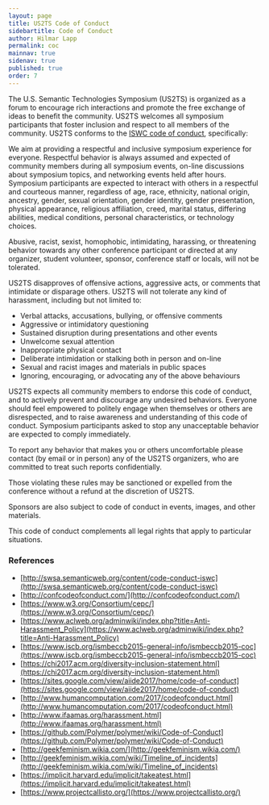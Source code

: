 ```yaml
---
layout: page
title: US2TS Code of Conduct
sidebartitle: Code of Conduct
author: Hilmar Lapp
permalink: coc
mainnav: true
sidenav: true
published: true
order: 7
---
```


The U.S. Semantic Technologies Symposium (US2TS) is organized as a forum to encourage rich interactions and promote the free exchange of ideas to benefit the community. US2TS welcomes all symposium participants that foster inclusion and respect to all members of the community. US2TS conforms to the [ISWC code of conduct](http://swsa.semanticweb.org/content/code-conduct-iswc), specifically:

We aim at providing a respectful and inclusive symposium experience for everyone. Respectful behavior is always assumed and expected of community members during all symposium events, on-line discussions about symposium topics, and networking events held after hours. Symposium participants are expected to interact with others in a respectful and courteous manner, regardless of age, race, ethnicity, national origin, ancestry, gender, sexual orientation, gender identity, gender presentation, physical appearance, religious affiliation, creed, marital status, differing abilities, medical conditions, personal characteristics, or technology choices.

Abusive, racist, sexist, homophobic, intimidating, harassing, or threatening behavior towards any other conference participant or directed at any organizer, student volunteer, sponsor, conference staff or locals, will not be tolerated.

US2TS disapproves of offensive actions, aggressive acts, or comments that intimidate or disparage others. US2TS will not tolerate any kind of harassment, including but not limited to:

- Verbal attacks, accusations, bullying, or offensive comments
- Aggressive or intimidatory questioning
- Sustained disruption during presentations and other events
- Unwelcome sexual attention
- Inappropriate physical contact
- Deliberate intimidation or stalking both in person and on-line
- Sexual and racist images and materials in public spaces
- Ignoring, encouraging, or advocating any of the above behaviours

US2TS expects all community members to endorse this code of conduct, and to actively prevent and discourage any undesired behaviors. Everyone should feel empowered to politely engage when themselves or others are disrespected, and to raise awareness and understanding of this code of conduct. Symposium participants asked to stop any unacceptable behavior are expected to comply immediately.

To report any behavior that makes you or others uncomfortable please contact (by email or in person) any of the US2TS organizers, who are committed to treat such reports confidentially.

Those violating these rules may be sanctioned or expelled from the conference without a refund at the discretion of US2TS.

Sponsors are also subject to code of conduct in events, images, and other materials.

This code of conduct complements all legal rights that apply to particular situations.

### References

- [http://swsa.semanticweb.org/content/code-conduct-iswc](http://swsa.semanticweb.org/content/code-conduct-iswc)
- [http://confcodeofconduct.com/](http://confcodeofconduct.com/)
- [https://www.w3.org/Consortium/cepc/](https://www.w3.org/Consortium/cepc/)
- [https://www.aclweb.org/adminwiki/index.php?title=Anti-Harassment_Policy](https://www.aclweb.org/adminwiki/index.php?title=Anti-Harassment_Policy)
- [https://www.iscb.org/ismbeccb2015-general-info/ismbeccb2015-coc](https://www.iscb.org/ismbeccb2015-general-info/ismbeccb2015-coc)
- [https://chi2017.acm.org/diversity-inclusion-statement.html](https://chi2017.acm.org/diversity-inclusion-statement.html)
- [https://sites.google.com/view/aiide2017/home/code-of-conduct](https://sites.google.com/view/aiide2017/home/code-of-conduct)
- [http://www.humancomputation.com/2017/codeofconduct.html](http://www.humancomputation.com/2017/codeofconduct.html)
- [http://www.ifaamas.org/harassment.html](http://www.ifaamas.org/harassment.html)
- [https://github.com/Polymer/polymer/wiki/Code-of-Conduct](https://github.com/Polymer/polymer/wiki/Code-of-Conduct)
- [http://geekfeminism.wikia.com/](http://geekfeminism.wikia.com/)
- [http://geekfeminism.wikia.com/wiki/Timeline_of_incidents](http://geekfeminism.wikia.com/wiki/Timeline_of_incidents)
- [https://implicit.harvard.edu/implicit/takeatest.html](https://implicit.harvard.edu/implicit/takeatest.html)
- [https://www.projectcallisto.org/](https://www.projectcallisto.org/)
